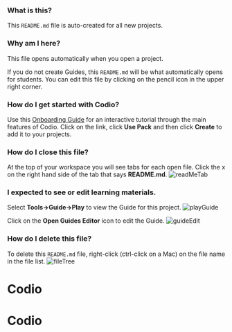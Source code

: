 ### What is this?
This `README.md` file is auto-created for all new projects.

### Why am I here?
This file opens automatically when you open a project. 

If you do not create Guides, this `README.md` will be what automatically opens for students. You can edit this file by clicking on the pencil icon in the upper right corner.

### How do I get started with Codio?
Use this [Onboarding Guide](https://codio.com/home/starter-packs/2ae8501b-e5f7-4b07-8e9f-adb155fc6d10) for an interactive tutorial through the main features of Codio. Click on the link, click **Use Pack** and then click **Create** to add it to your projects.

### How do I close this file?
At the top of your workspace you will see tabs for each open file. Click the x on the right hand side of the tab that says **README.md**.
![readMeTab](https://global.codio.com/platform/readme.resources/readMeTab.png)

### I expected to see or edit learning materials.
Select **Tools->Guide->Play** to view the Guide for this project.
![playGuide](https://global.codio.com/platform/readme.resources/playGuide.png)

Click on the **Open Guides Editor** icon to edit the Guide.
![guideEdit](https://global.codio.com/platform/readme.resources/guideEdit.png)

### How do I delete this file?
To delete this `README.md` file, right-click (ctrl-click on a Mac) on the file name in the file list.
![fileTree](https://global.codio.com/platform/readme.resources/fileTree.png)
# Codio
# Codio
